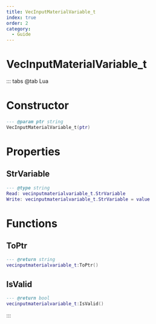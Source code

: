 ```yaml
---
title: VecInputMaterialVariable_t
index: true
order: 2
category:
  - Guide
---
```


# VecInputMaterialVariable_t

::: tabs
@tab Lua
# Constructor
```lua
--- @param ptr string
VecInputMaterialVariable_t(ptr)
```
# Properties
## StrVariable 
```lua
--- @type string
Read: vecinputmaterialvariable_t.StrVariable
Write: vecinputmaterialvariable_t.StrVariable = value
```
# Functions
## ToPtr
```lua
--- @return string
vecinputmaterialvariable_t:ToPtr()
```
## IsValid
```lua
--- @return bool
vecinputmaterialvariable_t:IsValid()
```

:::